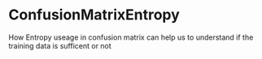 # ConfusionMatrixEntropy
How Entropy useage in confusion matrix can help us to understand if the training data is sufficent or not
